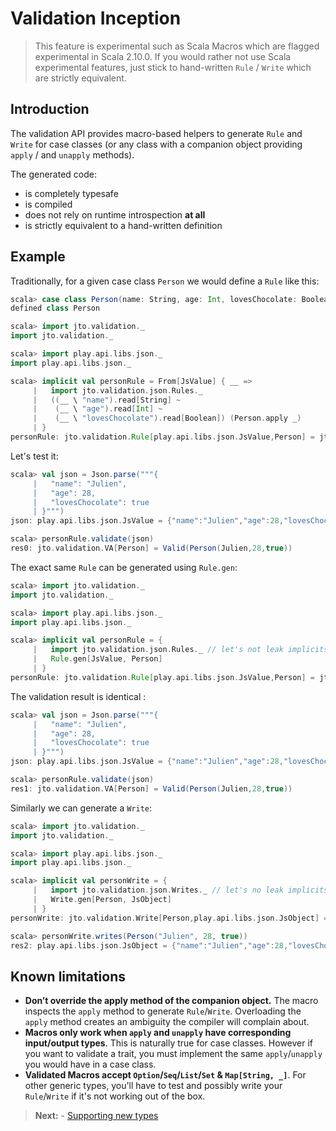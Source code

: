 # Validation Inception

> This feature is experimental such as Scala Macros which are flagged experimental in Scala 2.10.0.
> If you would rather not use Scala experimental features, just stick to hand-written `Rule` / `Write` which are strictly equivalent.

## Introduction

The validation API provides macro-based helpers to generate `Rule` and `Write` for case classes (or any class with a companion object providing `apply` / and `unapply` methods).

The generated code:

- is completely typesafe
- is compiled
- does not rely on runtime introspection **at all**
- is strictly equivalent to a hand-written definition

## Example

Traditionally, for a given case class `Person` we would define a `Rule` like this:

```scala
scala> case class Person(name: String, age: Int, lovesChocolate: Boolean)
defined class Person
```

```scala
scala> import jto.validation._
import jto.validation._

scala> import play.api.libs.json._
import play.api.libs.json._

scala> implicit val personRule = From[JsValue] { __ =>
     |   import jto.validation.json.Rules._
     |   ((__ \ "name").read[String] ~
     |    (__ \ "age").read[Int] ~
     |    (__ \ "lovesChocolate").read[Boolean]) (Person.apply _)
     | }
personRule: jto.validation.Rule[play.api.libs.json.JsValue,Person] = jto.validation.Rule$$anon$3@6ee09fb
```

Let's test it:

```scala
scala> val json = Json.parse("""{
     |   "name": "Julien",
     |   "age": 28,
     |   "lovesChocolate": true
     | }""")
json: play.api.libs.json.JsValue = {"name":"Julien","age":28,"lovesChocolate":true}

scala> personRule.validate(json)
res0: jto.validation.VA[Person] = Valid(Person(Julien,28,true))
```

The exact same `Rule` can be generated using `Rule.gen`:

```scala
scala> import jto.validation._
import jto.validation._

scala> import play.api.libs.json._
import play.api.libs.json._

scala> implicit val personRule = {
     |   import jto.validation.json.Rules._ // let's not leak implicits everywhere
     |   Rule.gen[JsValue, Person]
     | }
personRule: jto.validation.Rule[play.api.libs.json.JsValue,Person] = jto.validation.Rule$$anon$3@7dd20351
```

The validation result is identical :

```scala
scala> val json = Json.parse("""{
     |   "name": "Julien",
     |   "age": 28,
     |   "lovesChocolate": true
     | }""")
json: play.api.libs.json.JsValue = {"name":"Julien","age":28,"lovesChocolate":true}

scala> personRule.validate(json)
res1: jto.validation.VA[Person] = Valid(Person(Julien,28,true))
```

Similarly we can generate a `Write`:

```scala
scala> import jto.validation._
import jto.validation._

scala> import play.api.libs.json._
import play.api.libs.json._

scala> implicit val personWrite = {
     |   import jto.validation.json.Writes._ // let's no leak implicits everywhere
     |   Write.gen[Person, JsObject]
     | }
personWrite: jto.validation.Write[Person,play.api.libs.json.JsObject] = jto.validation.Write$$anon$3@717506e

scala> personWrite.writes(Person("Julien", 28, true))
res2: play.api.libs.json.JsObject = {"name":"Julien","age":28,"lovesChocolate":true}
```

## Known limitations

 - **Don’t override the apply method of the companion object.** The macro inspects the `apply` method to generate `Rule`/`Write`. Overloading the `apply` method creates an ambiguity the compiler will complain about.
 - **Macros only work when `apply` and `unapply` have corresponding input/output types**. This is naturally true for case classes. However if you want to validate a trait, you must implement the same `apply`/`unapply` you would have in a case class.
 - **Validated Macros accept `Option`/`Seq`/`List`/`Set` & `Map[String, _]`**. For other generic types, you'll have to test and possibly write your `Rule`/`Write` if it's not working out of the box.

> **Next:** - [Supporting new types](ScalaValidationExtensions.md)
